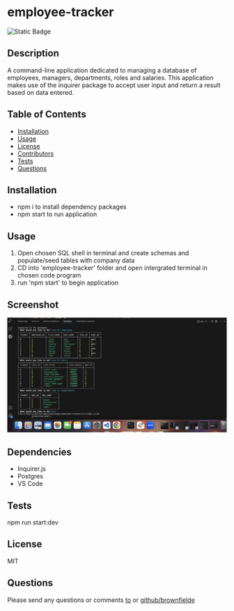 # employee-tracker
  ![Static Badge](https://img.shields.io/badge/license-MIT-blue.svg)
  ## Description
  A command-line application dedicated to managing a database of employees, managers, departments, roles and salaries. This application makes use of the inquirer package to accept user input and return a result based on data entered.
  ## Table of Contents
  - [Installation](#installation)
  - [Usage](#usage)
  - [License](#license)
  - [Contributors](#contributors)
  - [Tests](#tests)
  - [Questions](#questions)
  ## Installation
  - npm i to install dependency packages
  - npm start to run application 
  ## Usage
  1. Open chosen SQL shell in terminal and create schemas and populate/seed tables with company data
  2. CD into 'employee-tracker' folder and open intergrated terminal in chosen code program
  3. run 'npm start' to begin application
  ## Screenshot 
  ![command line still image](/assets/employee-tracker-screencap.png)
  ## Dependencies 
  - Inquirer.js
  - Postgres
  - VS Code
  ## Tests 
  npm run start:dev
  ## License 
  MIT
  ## Questions
  Please send any questions or comments [to](mailto:shelleb93@gmail.com) or [github/brownfielde](https://github.com/brownfielde)
